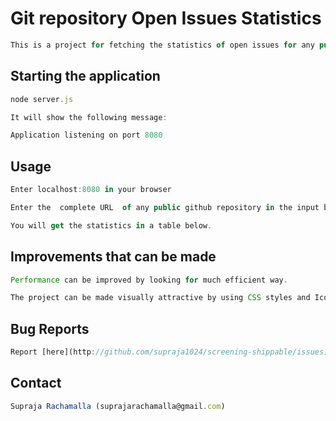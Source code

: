 # Git repository Open Issues Statistics

```js
This is a project for fetching the statistics of open issues for any public git repository
```

## Starting the application

```js
node server.js

It will show the following message: 

Application listening on port 8080

```

## Usage

```js
Enter localhost:8080 in your browser

Enter the  complete URL  of any public github repository in the input box shown.

You will get the statistics in a table below.

```

## Improvements that can be made

```js
Performance can be improved by looking for much efficient way.

The project can be made visually attractive by using CSS styles and Icons.
```

## Bug Reports

```js
Report [here](http://github.com/supraja1024/screening-shippable/issues)
```

## Contact

```js
Supraja Rachamalla (suprajarachamalla@gmail.com)
```